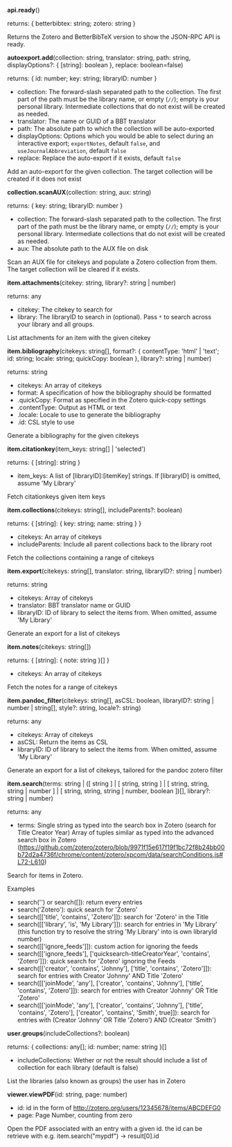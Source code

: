 **api.ready**()

returns: { betterbibtex: string; zotero: string }



Returns the Zotero and BetterBibTeX version to show the JSON-RPC API is ready.


**autoexport.add**(collection: string, translator: string, path: string, displayOptions?: { [string]: boolean }, replace: boolean=false)

returns: { id: number; key: string; libraryID: number }

* collection: The forward-slash separated path to the collection. The first part of the path must be the library name, or empty (`//`); empty is your personal library. Intermediate collections that do not exist will be created as needed.
* translator: The name or GUID of a BBT translator
* path: The absolute path to which the collection will be auto-exported
* displayOptions: Options which you would be able to select during an interactive export; `exportNotes`, default `false`, and `useJournalAbbreviation`, default `false`
* replace: Replace the auto-export if it exists, default `false`

Add an auto-export for the given collection. The target collection will be created if it does not exist


**collection.scanAUX**(collection: string, aux: string)

returns: { key: string; libraryID: number }

* collection: The forward-slash separated path to the collection. The first part of the path must be the library name, or empty (`//`); empty is your personal library. Intermediate collections that do not exist will be created as needed.
* aux: The absolute path to the AUX file on disk

Scan an AUX file for citekeys and populate a Zotero collection from them. The target collection will be cleared if it exists.


**item.attachments**(citekey: string, library?: string | number)

returns: any

* citekey: The citekey to search for
* library: The libraryID to search in (optional). Pass `*` to search across your library and all groups.

List attachments for an item with the given citekey


**item.bibliography**(citekeys: string[], format?: { contentType: 'html' | 'text'; id: string; locale: string; quickCopy: boolean }, library?: string | number)

returns: string

* citekeys: An array of citekeys
* format: A specification of how the bibliography should be formatted
 * .quickCopy: Format as specified in the Zotero quick-copy settings
 * .contentType: Output as HTML or text
 * .locale: Locale to use to generate the bibliography
 * .id: CSL style to use

Generate a bibliography for the given citekeys


**item.citationkey**(item_keys: string[] | 'selected')

returns: { [string]: string }

* item_keys: A list of [libraryID]:[itemKey] strings. If [libraryID] is omitted, assume 'My Library'

Fetch citationkeys given item keys


**item.collections**(citekeys: string[], includeParents?: boolean)

returns: { [string]: { key: string; name: string } }

* citekeys: An array of citekeys
* includeParents: Include all parent collections back to the library root

Fetch the collections containing a range of citekeys


**item.export**(citekeys: string[], translator: string, libraryID?: string | number)

returns: string

* citekeys: Array of citekeys
* translator: BBT translator name or GUID
* libraryID: ID of library to select the items from. When omitted, assume 'My Library'

Generate an export for a list of citekeys


**item.notes**(citekeys: string[])

returns: { [string]: { note: string }[] }

* citekeys: An array of citekeys

Fetch the notes for a range of citekeys


**item.pandoc_filter**(citekeys: string[], asCSL: boolean, libraryID?: string | number | string[], style?: string, locale?: string)

returns: any

* citekeys: Array of citekeys
* asCSL: Return the items as CSL
* libraryID: ID of library to select the items from. When omitted, assume 'My Library'

Generate an export for a list of citekeys, tailored for the pandoc zotero filter


**item.search**(terms: string | ([ string ] | [ string, string ] | [ string, string, string | number ] | [ string, string, string | number, boolean ])[], library?: string | number)

returns: any

* terms: Single string as typed into the search box in Zotero (search for Title Creator Year)
              Array of tuples similar as typed into the advanced search box in Zotero
              (https://github.com/zotero/zotero/blob/9971f15e617f19f1bc72f8b24bb00b72d2a4736f/chrome/content/zotero/xpcom/data/searchConditions.js#L72-L610)

Search for items in Zotero.

Examples

- search('') or search([]): return every entries
- search('Zotero'): quick search for 'Zotero'
- search([['title', 'contains', 'Zotero']]): search for 'Zotero' in the Title
- search([['library', 'is', 'My Library']]): search for entries in 'My Library'
  (this function try to resolve the string 'My Library' into is own libraryId number)
- search([['ignore_feeds']]): custom action for ignoring the feeds
- search([['ignore_feeds'], ['quicksearch-titleCreatorYear', 'contains', 'Zotero']]): quick search for 'Zotero' ignoring the Feeds
- search([['creator', 'contains', 'Johnny'], ['title', 'contains', 'Zotero']]): search for entries with Creator 'Johnny' AND Title 'Zotero'
- search([['joinMode', 'any'], ['creator', 'contains', 'Johnny'], ['title', 'contains', 'Zotero']]): search for entries with Creator 'Johnny' OR Title 'Zotero'
- search([['joinMode', 'any'], ['creator', 'contains', 'Johnny'], ['title', 'contains', 'Zotero'], ['creator', 'contains', 'Smith', true]]): search for entries with (Creator 'Johnny' OR Title 'Zotero') AND (Creator 'Smith')


**user.groups**(includeCollections?: boolean)

returns: { collections: any[]; id: number; name: string }[]

* includeCollections: Wether or not the result should include a list of collection for each library (default is false)

List the libraries (also known as groups) the user has in Zotero


**viewer.viewPDF**(id: string, page: number)



* id: id in the form of http://zotero.org/users/12345678/items/ABCDEFG0
* page: Page Number, counting from zero

Open the PDF associated with an entry with a given id.
the id can be retrieve with e.g. item.search("mypdf") -> result[0].id

